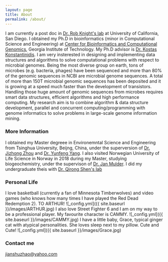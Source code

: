 ```yaml
---
layout: page
title: About
permalink: /about/
---
```


I am currently a post doc in [Dr. Rob Knight's lab](https://knightlab.ucsd.edu) at University of California, San Diego. I obtained my Ph.D in bioinformatics (minor in Computational Science and Engineering) at [Center for Bioinformatics and Computational Genomics](https://bioinformatics.gatech.edu), Georgia Institute of Technology. My Ph.D advisor is [Dr. Kostas Konstantinidis](https://enve-omics.gatech.edu). I am very insterested in designing and implementing data structures and algorithms to solve computational problems with respect to microbial genomes. Being the most diverse group on earth, tons of microbes (e.g. bacteria, phages) have been sequenced and more than 80% of the genomic sequences in NCBI are microbial genome sequences. A total of more than 150T microbial genomic sequences has been deposited and it is growing at a speed much faster than the development of transistors. Handling those huge amount of genomic sequences from microbes requires smart data structures, efficient algorithms and high performance computing. My research aim is to combine algorithm & data structure development, parallel and concurrent computing/programming with genome informatics to solve problems in large-scale genome information mining.

### More Information

I obtained my Master degreee in Environemntal Science and Engineering from Tsinghua University, Beijng, China, under the superversion of [Dr. Jizhong Zhou](https://www.ou.edu/cas/mpbio/people/faculty/zhou) and [Dr. Yunfeng Yang](https://www.sigs.tsinghua.edu.cn/yyf_en/main.htm). I also visited Norwegian University of Life Science in Norway in 2018 during my Master, studying biogeochemistry, under the supervison of [Dr. Jan Mulder](https://www.nmbu.no/en/about/employees/jan-mulder). I did my undergraduate theis with [Dr. Qirong Shen's lab](http://faculty.njau.edu.cn/shenqirong/en/index.htm)

### Personal Life

I love basketball (currently a fan of Minnesota Timberwolves) and video games (who knows how many times I have played the Red Dead Redemption 2). TO ARTHUR! 
![_config.yml]({{ site.baseurl }}/images/ARTHUR.jpg)
I also love Street Fighter 6 and I am on my way to be a professional player. My favourite character is CAMMY.
![_config.yml]({{ site.baseurl }}/images/CAMMY.jpg)
I have a little baby, Grace, typical ginger cat with atypical personalities. She loves sleep next to my pillow. Cute and Cute! 
![_config.yml]({{ site.baseurl }}/images/Grace.jpg)


### Contact me

[jianshuzhao@yahoo.com](mailto:jianshuzhao@yahoo.com)